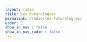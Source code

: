```yaml
---
layout: radio
title: Les Futurologues
permalink: /radio/les-futurologues/
order: 1
show_in_nav : false
show_in_nav_radio : false
---
```

